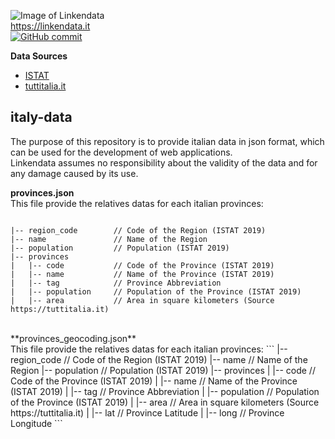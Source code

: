 ![Image of Linkendata](https://linkendata.it/wp-content/uploads/2019/12/logo-linkendata-55.png)<br>
https://linkendata.it
<br>
[![GitHub commit](https://img.shields.io/github/last-commit/Linkendata/italy-data)](https://github.com/Linkendata/italy-data/commits/master)

**Data Sources**

* [ISTAT](http://dati.istat.it/Index.aspx?QueryId=18460#)
* [tuttitalia.it](https://www.tuttitalia.it/province/)

## italy-data

The purpose of this repository is to provide italian data in json format, which can be used for the development
of web applications.<br>
Linkendata assumes no responsibility about the validity of the data and for any damage caused by its use.<br>

**provinces.json** <br>
This file provide the relatives datas for each italian provinces:
```

|-- region_code        // Code of the Region (ISTAT 2019)
|-- name               // Name of the Region
|-- population         // Population (ISTAT 2019)
|-- provinces
|   |-- code           // Code of the Province (ISTAT 2019)
|   |-- name           // Name of the Province (ISTAT 2019)
|   |-- tag            // Province Abbreviation
|   |-- population     // Population of the Province (ISTAT 2019)
|   |-- area           // Area in square kilometers (Source https://tuttitalia.it)
 ```
 <br>
 **provinces_geocoding.json** <br>
 This file provide the relatives datas for each italian provinces:
 ```
 |-- region_code        // Code of the Region (ISTAT 2019)
 |-- name               // Name of the Region
 |-- population         // Population (ISTAT 2019)
 |-- provinces
 |   |-- code           // Code of the Province (ISTAT 2019)
 |   |-- name           // Name of the Province (ISTAT 2019)
 |   |-- tag            // Province Abbreviation
 |   |-- population     // Population of the Province (ISTAT 2019)
 |   |-- area           // Area in square kilometers (Source https://tuttitalia.it)
 |   |-- lat            // Province Latitude
 |   |-- long           // Province Longitude
  ```
